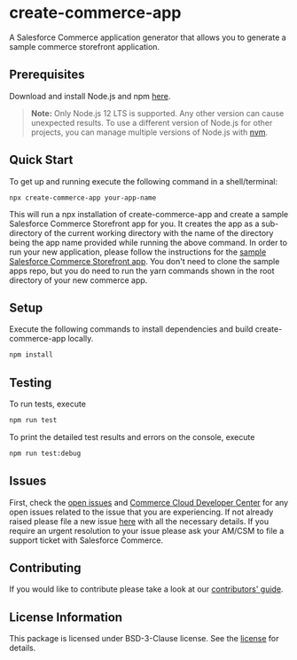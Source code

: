 # create-commerce-app
A Salesforce Commerce application generator that allows you to generate a sample commerce storefront application.

## Prerequisites
Download and install Node.js and npm [here](https://nodejs.org/en/download/).
​
> **Note:** Only Node.js 12 LTS is supported. Any other version can cause unexpected results. To use a different version of Node.js for other projects, you can manage multiple versions of Node.js with [nvm](https://github.com/nvm-sh/nvm).

## Quick Start

To get up and running execute the following command in a shell/terminal:

```
npx create-commerce-app your-app-name
```

This will run a npx installation of create-commerce-app and create a sample Salesforce Commerce Storefront app for you. It creates the app as a sub-directory of the current working directory with the name of the directory being the app name provided while running the above command. In order to run your new application, please follow the instructions for the [sample Salesforce Commerce Storefront app](https://github.com/SalesforceCommerceCloud/sfcc-sample-apps). You don't need to clone the sample apps repo, but you do need to run the yarn commands shown in the root directory of your new commerce app.

## Setup

Execute the following commands to install dependencies and build create-commerce-app locally.

```bash
npm install
```

## Testing

To run tests, execute
```bash
npm run test
```
To print the detailed test results and errors on the console, execute
```bash
npm run test:debug
```

## Issues

First, check the [open issues](https://github.com/SalesforceCommerceCloud/create-commerce-app/issues) and [Commerce Cloud Developer Center](https://developer.commercecloud.com/) for any open issues related to the issue that you are experiencing. If not already raised please file a new issue [here](https://github.com/SalesforceCommerceCloud/create-commerce-app/issues/new) with all the necessary details. If you require an urgent resolution to your issue please ask your AM/CSM to file a support ticket with Salesforce Commerce.

## Contributing

If you would like to contribute please take a look at our [contributors' guide](./Contributing.md).

## License Information
This package is licensed under BSD-3-Clause license. See the [license](./LICENSE.txt) for details.
